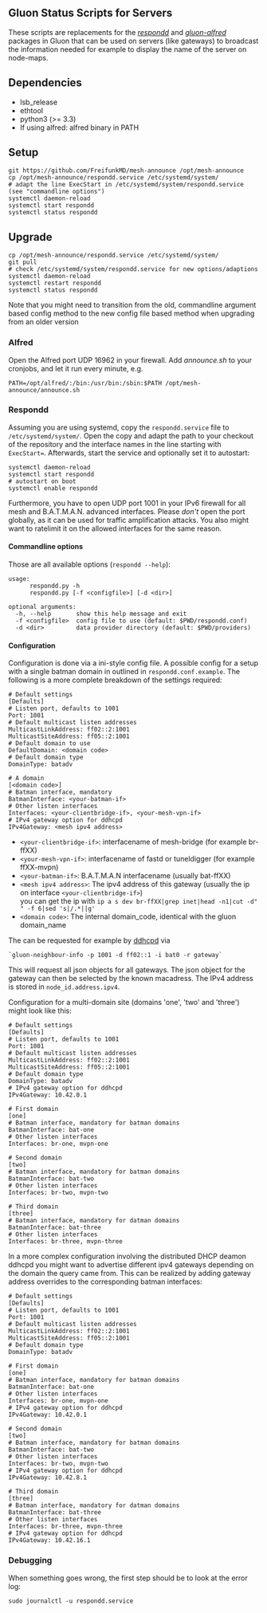 Gluon Status Scripts for Servers
--------------------------------

These scripts are replacements for the *[respondd]* and *[gluon-alfred]*
packages in Gluon that can be used on servers (like gateways) to broadcast the
information needed for example to display the name of the server on node-maps.

[respondd]: https://github.com/freifunk-gluon/packages/tree/master/net/respondd
[gluon-alfred]: https://github.com/freifunk-gluon/gluon/tree/master/package/gluon-alfred

## Dependencies

 * lsb\_release
 * ethtool
 * python3 (>= 3.3)
 * If using alfred: alfred binary in PATH

## Setup

    git https://github.com/FreifunkMD/mesh-announce /opt/mesh-announce
    cp /opt/mesh-announce/respondd.service /etc/systemd/system/
    # adapt the line ExecStart in /etc/systemd/system/respondd.service (see "commandline options")
    systemctl daemon-reload
    systemctl start respondd
    systemctl status respondd

## Upgrade

    cp /opt/mesh-announce/respondd.service /etc/systemd/system/
    git pull
    # check /etc/systemd/system/respondd.service for new options/adaptions
    systemctl daemon-reload
    systemctl restart respondd
    systemctl status respondd

Note that you might need to transition from the old, commandline argument based config method to
the new config file based method when upgrading from an older version

### Alfred

Open the Alfred port UDP 16962 in your firewall. Add _announce.sh_ to your
cronjobs, and let it run every minute, e.g.

    PATH=/opt/alfred/:/bin:/usr/bin:/sbin:$PATH /opt/mesh-announce/announce.sh

### Respondd

Assuming you are using systemd, copy the `respondd.service` file to
`/etc/systemd/system/`. Open the copy and adapt the path to your checkout of
the repository and the interface names in the line starting with `ExecStart=`.
Afterwards, start the service and optionally set it to autostart:

    systemctl daemon-reload
    systemctl start respondd
    # autostart on boot
    systemctl enable respondd

Furthermore, you have to open UDP port 1001 in your IPv6 firewall for all mesh
and B.A.T.M.A.N. advanced interfaces. Please *don't* open the port globally, as
it can be used for traffic amplification attacks. You also might want to
ratelimit it on the allowed interfaces for the same reason.

#### Commandline options

Those are all available options (`respondd --help`):

```
usage: 
      respondd.py -h
      respondd.py [-f <configfile>] [-d <dir>]

optional arguments:
  -h, --help       show this help message and exit
  -f <configfile>  config file to use (default: $PWD/respondd.conf)
  -d <dir>         data provider directory (default: $PWD/providers)

```

#### Configuration

Configuration is done via a ini-style config file. A possible config for a setup with a single batman domain in outlined in `respondd.conf.example`.
The following is a more complete breakdown of the settings required:
```
# Default settings
[Defaults]
# Listen port, defaults to 1001
Port: 1001
# Default multicast listen addresses
MulticastLinkAddress: ff02::2:1001
MulticastSiteAddress: ff05::2:1001
# Default domain to use
DefaultDomain: <domain code>
# Default domain type
DomainType: batadv

# A domain
[<domain code>]
# Batman interface, mandatory
BatmanInterface: <your-batman-if>
# Other listen interfaces
Interfaces: <your-clientbridge-if>, <your-mesh-vpn-if>
# IPv4 gateway option for ddhcpd
IPv4Gateway: <mesh ipv4 address>
```

 * `<your-clientbridge-if>`: interfacename of mesh-bridge (for example br-ffXX)
 * `<your-mesh-vpn-if>`: interfacename of fastd or tuneldigger (for example ffXX-mvpn)
 * `<your-batman-if>`: B.A.T.M.A.N interfacename (usually bat-ffXX)
 * `<mesh ipv4 address>`: The ipv4 address of this gateway (usually the ip on interface `<your-clientbridge-if>`)  
    you can get the ip with `ip a s dev br-ffXX|grep inet|head -n1|cut -d" " -f 6|sed 's|/.*||g'`
 * `<domain code>`: The internal domain_code, identical with the gluon domain_name

The <mesh ipv4 address> can be requested for example by
[ddhcpd](https://github.com/TobleMiner/gluon-sargon/blob/feature-respondd-gateway-update/ddhcpd/files/usr/sbin/ddhcpd-gateway-update#L3)
via

    `gluon-neighbour-info -p 1001 -d ff02::1 -i bat0 -r gateway`
    
This will request all json objects for all gateways. The json object for the
gateway can then be selected by the known macadress. The IPv4 address is stored in
`node_id.address.ipv4`.

Configuration for a multi-domain site (domains 'one', 'two' and 'three') might look like this:

```
# Default settings
[Defaults]
# Listen port, defaults to 1001
Port: 1001
# Default multicast listen addresses
MulticastLinkAddress: ff02::2:1001
MulticastSiteAddress: ff05::2:1001
# Default domain type
DomainType: batadv
# IPv4 gateway option for ddhcpd
IPv4Gateway: 10.42.0.1

# First domain
[one]
# Batman interface, mandatory for batman domains
BatmanInterface: bat-one
# Other listen interfaces
Interfaces: br-one, mvpn-one

# Second domain
[two]
# Batman interface, mandatory for batman domains
BatmanInterface: bat-two
# Other listen interfaces
Interfaces: br-two, mvpn-two

# Third domain
[three]
# Batman interface, mandatory for datman domains
BatmanInterface: bat-three
# Other listen interfaces
Interfaces: br-three, mvpn-three
```

In a more complex configuration involving the distributed DHCP deamon ddhcpd you might want to advertise different ipv4 gateways depending on the domain the query came from.
This can be realized by adding gateway address overrides to the corresponding batman interfaces:

```
# Default settings
[Defaults]
# Listen port, defaults to 1001
Port: 1001
# Default multicast listen addresses
MulticastLinkAddress: ff02::2:1001
MulticastSiteAddress: ff05::2:1001
# Default domain type
DomainType: batadv

# First domain
[one]
# Batman interface, mandatory for batman domains
BatmanInterface: bat-one
# Other listen interfaces
Interfaces: br-one, mvpn-one
# IPv4 gateway option for ddhcpd
IPv4Gateway: 10.42.0.1

# Second domain
[two]
# Batman interface, mandatory for batman domains
BatmanInterface: bat-two
# Other listen interfaces
Interfaces: br-two, mvpn-two
# IPv4 gateway option for ddhcpd
IPv4Gateway: 10.42.8.1

# Third domain
[three]
# Batman interface, mandatory for datman domains
BatmanInterface: bat-three
# Other listen interfaces
Interfaces: br-three, mvpn-three
# IPv4 gateway option for ddhcpd
IPv4Gateway: 10.42.16.1
```

### Debugging

When something goes wrong, the first step should be to look at the error log:

    sudo journalctl -u respondd.service

